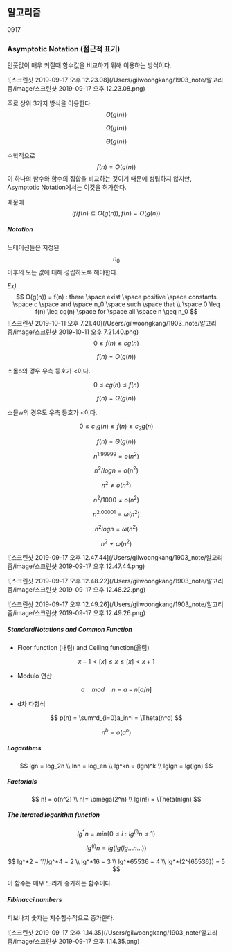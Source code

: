 ## 알고리즘

0917

### Asymptotic Notation (점근적 표기)

인풋값이 매우 커질때 함수값을 비교하기 위해 이용하는 방식이다. 

![스크린샷 2019-09-17 오후 12.23.08](/Users/gilwoongkang/1903_note/알고리즘/image/스크린샷 2019-09-17 오후 12.23.08.png)

주로 상위 3가지 방식을 이용한다.
$$
O(g(n))
$$

$$
\Omega(g(n))
$$

$$
\Theta(g(n))
$$

수학적으로 
$$
f(n) = O(g(n))
$$
이 하나의 함수와 함수의 집합을 비교하는 것이기 때문에 성립하지 않지만, Asymptotic Notation에서는 이것을 허가한다.

때문에 
$$
if / f(n) \subseteq O(g(n)),f(n) = O(g(n))
$$

##### Notation

노테이션들은 지정된 $$n_0$$ 이후의 모든 값에 대해 성립하도록 해야한다.

*Ex)*
$$
O(g(n)) = f(n) : there \space exist \space positive \space constants \space c \space and \space n_0 \space such \space that \\ \space 0 \leq f(n) \leq cg(n) \space for \space all \space n \geq n_0
$$
![스크린샷 2019-10-11 오후 7.21.40](/Users/gilwoongkang/1903_note/알고리즘/image/스크린샷 2019-10-11 오후 7.21.40.png)
$$
0\leq f(n) \leq cg(n)
$$

$$
f(n) = O(g(n))
$$

스몰o의 경우 우측 등호가 <이다.

$$
0 \leq cg(n) \leq f(n)
$$

$$
f(n) = \Omega (g(n))
$$

스몰w의 경우도 우측 등호가 <이다.

$$
0 \leq c_1g(n) \leq f(n) \leq c_2g(n)
$$

$$
f(n) = \Theta(g(n))
$$



$$
n^{1.99999} = o(n^2)
$$

$$
n^2/log n = o(n^2)
$$

$$
n^2 \neq o(n^2)
$$

$$
n^2/1000\neq o(n^2)
$$


$$
n^{2.00001} = \omega (n^2)
$$

$$
n^2logn = \omega(n^2)
$$

$$
n^2 \neq \omega(n^2)
$$

![스크린샷 2019-09-17 오후 12.47.44](/Users/gilwoongkang/1903_note/알고리즘/image/스크린샷 2019-09-17 오후 12.47.44.png)

![스크린샷 2019-09-17 오후 12.48.22](/Users/gilwoongkang/1903_note/알고리즘/image/스크린샷 2019-09-17 오후 12.48.22.png)

![스크린샷 2019-09-17 오후 12.49.26](/Users/gilwoongkang/1903_note/알고리즘/image/스크린샷 2019-09-17 오후 12.49.26.png)

##### StandardNotations and Common Function

- Floor function (내림) and Ceiling function(올림)

$$
x-1 < [x] \leq x \leq [x] < x+1
$$

- Modulo 연산

$$
a\quad mod\quad n = a-n[a/n]
$$

- d차 다항식

$$
p(n) = \sum^d_{i=0}a_in^i = \Theta(n^d)
$$

$$
n^b = o(a^n)
$$

##### Logarithms

$$
lgn = log_2n \\ lnn = log_en \\ lg^kn = (lgn)^k \\ lglgn = lg(lgn)
$$

##### Factorials

$$
n! = o(n^2) \\ n!= \omega(2^n) \\ lg(n!) = \Theta(nlgn)
$$

##### The iterated logarithm function

$$
lg^*n = min\{0\leq i : lg^{(i)}n \leq 1\}
$$

$$
lg^{(i)}n = lg(lg(lg...n...))
$$

$$
lg^*2 = 1\\lg^*4 = 2 \\ lg^*16 = 3 \\ lg^*65536 = 4 \\ lg^*(2^{65536}) = 5
$$

이 함수는 매우 느리게 증가하는 함수이다.

##### Fibinacci numbers

피보나치 숫자는 지수함수적으로 증가한다.

![스크린샷 2019-09-17 오후 1.14.35](/Users/gilwoongkang/1903_note/알고리즘/image/스크린샷 2019-09-17 오후 1.14.35.png)

